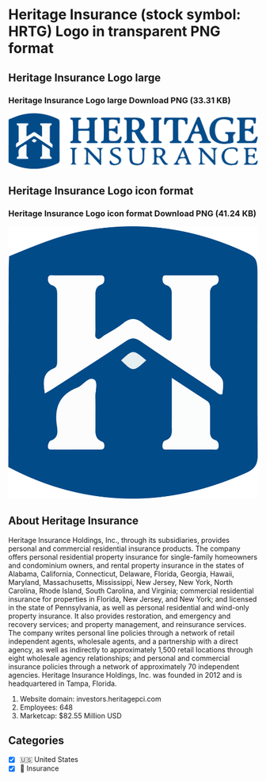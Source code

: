 # Heritage Insurance (stock symbol: HRTG) Logo in transparent PNG format

## Heritage Insurance Logo large

### Heritage Insurance Logo large Download PNG (33.31 KB)

![Heritage Insurance Logo large Download PNG (33.31 KB)](/img/orig/HRTG_BIG-950c3161.png)

## Heritage Insurance Logo icon format

### Heritage Insurance Logo icon format Download PNG (41.24 KB)

![Heritage Insurance Logo icon format Download PNG (41.24 KB)](/img/orig/HRTG-ec9369bb.png)

## About Heritage Insurance

Heritage Insurance Holdings, Inc., through its subsidiaries, provides personal and commercial residential insurance products. The company offers personal residential property insurance for single-family homeowners and condominium owners, and rental property insurance in the states of Alabama, California, Connecticut, Delaware, Florida, Georgia, Hawaii, Maryland, Massachusetts, Mississippi, New Jersey, New York, North Carolina, Rhode Island, South Carolina, and Virginia; commercial residential insurance for properties in Florida, New Jersey, and New York; and licensed in the state of Pennsylvania, as well as personal residential and wind-only property insurance. It also provides restoration, and emergency and recovery services; and property management, and reinsurance services. The company writes personal line policies through a network of retail independent agents, wholesale agents, and a partnership with a direct agency, as well as indirectly to approximately 1,500 retail locations through eight wholesale agency relationships; and personal and commercial insurance policies through a network of approximately 70 independent agencies. Heritage Insurance Holdings, Inc. was founded in 2012 and is headquartered in Tampa, Florida.

1. Website domain: investors.heritagepci.com
2. Employees: 648
3. Marketcap: $82.55 Million USD


## Categories
- [x] 🇺🇸 United States
- [x] 🏦 Insurance
